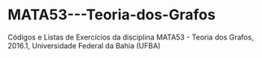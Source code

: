 # MATA53---Teoria-dos-Grafos
Códigos e Listas de Exercícios da disciplina MATA53 - Teoria dos Grafos, 2016.1, Universidade Federal da Bahia (UFBA)
